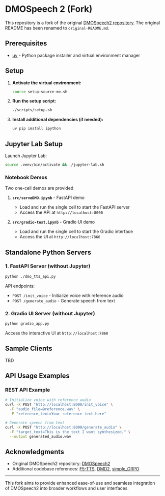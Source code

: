 # DMOSpeech 2 (Fork)

This repository is a fork of the original [DMOSpeech2 repository](https://github.com/yl4579/DMOSpeech2). The original README has been renamed to `original-README.md`.

## Prerequisites

- [uv](https://github.com/astral-sh/uv) - Python package installer and virtual environment manager

## Setup

1. **Activate the virtual environment:**
   ```bash
   source setup-source-me.sh
   ```

2. **Run the setup script:**
   ```bash
   ./scripts/setup.sh
   ```

3. **Install additional dependencies (if needed):**
   ```bash
   uv pip install ipython
   ```

## Jupyter Lab Setup

Launch Jupyter Lab:
```bash
source .venv/bin/activate && ./jupyter-lab.sh
```

### Notebook Demos

Two one-cell demos are provided:

1. **`src/serveDMO.ipynb`** - FastAPI demo
   - Load and run the single cell to start the FastAPI server
   - Access the API at `http://localhost:8000`

2. **`src/gradio-test.ipynb`** - Gradio UI demo
   - Load and run the single cell to start the Gradio interface
   - Access the UI at `http://localhost:7860`

## Standalone Python Servers

### 1. FastAPI Server (without Jupyter)

```bash
python ./dmo_tts_api.py
```

API endpoints:
- `POST /init_voice` - Initialize voice with reference audio
- `POST /generate_audio` - Generate speech from text

### 2. Gradio UI Server (without Jupyter)

```bash
python gradio_app.py
```

Access the interactive UI at `http://localhost:7860`

## Sample Clients

TBD

## API Usage Examples

### REST API Example

```bash
# Initialize voice with reference audio
curl -X POST "http://localhost:8000/init_voice" \
  -F "audio_file=@reference.wav" \
  -F "reference_text=Your reference text here"

# Generate speech from text
curl -X POST "http://localhost:8000/generate_audio" \
  -F "target_text=This is the text I want synthesized." \
  --output generated_audio.wav
```

## Acknowledgments

- Original DMOSpeech2 repository: [DMOSpeech2](https://github.com/yl4579/DMOSpeech2)
- Additional codebase references: [F5-TTS](https://github.com/SWivid/F5-TTS), [DMD2](https://github.com/tianweiy/DMD2), [simple\_GRPO](https://github.com/lsdefine/simple_GRPO)

---

This fork aims to provide enhanced ease-of-use and seamless integration of DMOSpeech2 into broader workflows and user interfaces.

